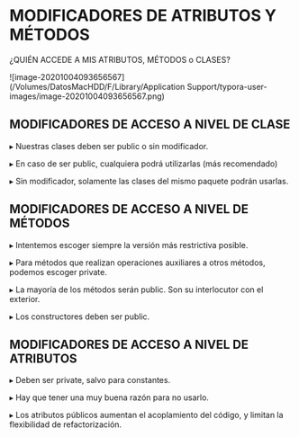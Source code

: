 # MODIFICADORES DE ATRIBUTOS Y MÉTODOS

¿QUIÉN ACCEDE A MIS ATRIBUTOS, MÉTODOS o CLASES? 

 ![image-20201004093656567](/Volumes/DatosMacHDD/F/Library/Application Support/typora-user-images/image-20201004093656567.png) 

## MODIFICADORES DE ACCESO A NIVEL DE CLASE 

▸ Nuestras clases deben ser public o sin modificador. 

▸ En caso de ser public, cualquiera podrá utilizarlas (más  recomendado) 

▸ Sin modificador, solamente las clases del mismo paquete podrán usarlas.   

## MODIFICADORES DE ACCESO A NIVEL DE MÉTODOS 

▸ Intentemos escoger siempre la versión más restrictiva posible. 

▸ Para métodos que realizan operaciones auxiliares a otros métodos, podemos escoger private. 

▸ La mayoría de los métodos serán public. Son su interlocutor con el exterior. 

▸ Los constructores deben ser public.  

## MODIFICADORES DE ACCESO A NIVEL DE ATRIBUTOS 

▸ Deben ser private, salvo para constantes. 

▸ Hay que tener una muy buena razón para no usarlo. 

▸ Los atributos públicos aumentan el acoplamiento del código, y limitan la flexibilidad de refactorización. 